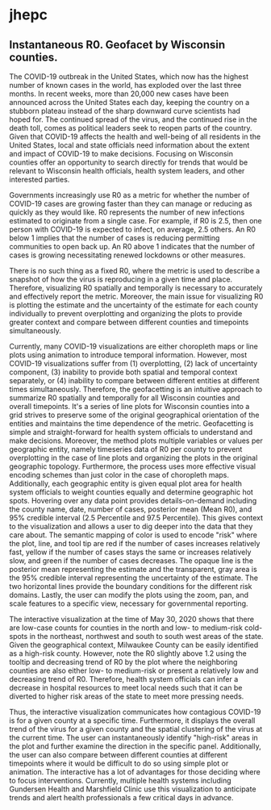 # jhepc

## Instantaneous R0. Geofacet by Wisconsin counties.

The COVID-19 outbreak in the United States, which now has the highest number of known cases in the world, has exploded over the last three months. In recent weeks, more than 20,000 new cases have been announced across the United States each day, keeping the country on a stubborn plateau instead of the sharp downward curve scientists had hoped for. The continued spread of the virus, and the continued rise in the death toll, comes as political leaders seek to reopen parts of the country. Given that COVID-19 affects the health and well-being of all residents in the United States, local and state officials need information about the extent and impact of COVID-19 to make decisions. Focusing on Wisconsin counties offer an opportunity to search directly for trends that would be relevant to Wisconsin health officials, health system leaders, and other interested parties. 

Governments increasingly use R0 as a metric for whether the number of COVID-19 cases are growing faster than they can manage or reducing as quickly as they would like. R0 represents the number of new infections estimated to originate from a single case. For example, if R0 is 2.5, then one person with COVID-19 is expected to infect, on average, 2.5 others. An R0 below 1 implies that the number of cases is reducing permitting communities to open back up. An R0 above 1 indicates that the number of cases is growing necessitating renewed lockdowns or other measures.

There is no such thing as a fixed R0, where the metric is used to describe a snapshot of how the virus is reproducing in a given time and place. Therefore, visualizing R0 spatially and temporally is necessary to accurately and effectively report the metric. Moreover, the main issue for visualizing R0 is plotting the estimate and the uncertainty of the estimate for each county individually to prevent overplotting and organizing the plots to provide greater context and compare between different counties and timepoints simultaneously.

Currently, many COVID-19 visualizations are either choropleth maps or line plots using animation to introduce temporal information. However, most COVID-19 visualizations suffer from (1) overplotting, (2) lack of uncertainty component, (3) inability to provide both spatial and temporal context separately, or (4) inability to compare between different entities at different times simultaneously. Therefore, the geofacetting is an intuitive approach to summarize R0 spatially and temporally for all Wisconsin counties and overall timepoints. It's a series of line plots for Wisconsin counties into a grid strives to preserve some of the original geographical orientation of the entities and maintains the time dependence of the metric. Geofacetting is simple and straight-forward for health system officials to understand and make decisions. Moreover, the method plots multiple variables or values per geographic entity, namely timeseries data of R0 per county to prevent overplotting in the case of line plots and organizing the plots in the original geographic topology. Furthermore, the process uses more effective visual encoding schemes than just color in the case of choropleth maps. Additionally, each geographic entity is given equal plot area for health system officials to weight counties equally and determine geographic hot spots. Hovering over any data point provides details-on-demand including the county name, date, number of cases, posterior mean (Mean R0), and 95% credible interval (2.5 Percentile and 97.5 Percentile). This gives context to the visualization and allows a user to dig deeper into the data that they care about. The semantic mapping of color is used to encode "risk" where the plot, line, and tool tip are red if the number of cases increases relatively fast, yellow if the number of cases stays the same or increases relatively slow, and green if the number of cases decreases. The opaque line is the posterior mean representing the estimate and the transparent, gray area is the 95% credible interval representing the uncertainty of the estimate. The two horizontal lines provide the boundary conditions for the different risk domains. Lastly, the user can modify the plots using the zoom, pan, and scale features to a specific view, necessary for governmental reporting.

The interactive visualization at the time of May 30, 2020 shows that there are low-case counts for counties in the north and low- to medium-risk cold-spots in the northeast, northwest and south to south west areas of the state. Given the geographical context, Milwaukee County can be easily identified as a high-risk county. However, note the R0 slightly above 1.2 using the tooltip and decreasing trend of R0 by the plot where the neighboring counties are also either low- to medium-risk or present a relatively low and decreasing trend of R0. Therefore, health system officials can infer a decrease in hospital resources to meet local needs such that it can be diverted to higher risk areas of the state to meet more pressing needs.

Thus, the interactive visualization communicates how contagious COVID-19 is for a given county at a specific time. Furthermore, it displays the overall trend of the virus for a given county and the spatial clustering of the virus at the current time. The user can instantaneously identify "high-risk" areas in the plot and further examine the direction in the specific panel. Additionally, the user can also compare between different counties at different timepoints where it would be difficult to do so using simple plot or animation. The interactive has a lot of advantages for those deciding where to focus interventions. Currently, multiple health systems including Gundersen Health and Marshfield Clinic use this visualization to anticipate trends and alert health professionals a few critical days in advance.
